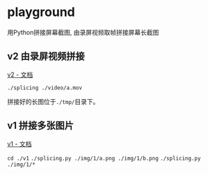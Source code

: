 # playground

用Python拼接屏幕截图, 由录屏视频取帧拼接屏幕长截图

## v2 由录屏视频拼接

[v2 - 文档](./v2/README.md)

`./splicing ./video/a.mov`

拼接好的长图位于`./tmp/`目录下。

## v1 拼接多张图片
[v1 - 文档](./v1/README.md)

`cd ./v1`
`./splicing.py ./img/1/a.png ./img/1/b.png`
`./splicing.py ./img/1/*`

